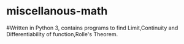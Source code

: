 # miscellanous-math
#Written in Python 3, 
contains programs to find Limit,Continuity and Differentiability of function,Rolle's Theorem.

